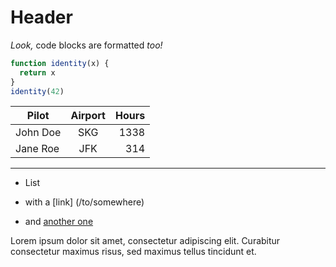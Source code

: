 # Header

_Look,_ code blocks are formatted _too!_

```js
function identity(x) {
  return x
}
identity(42)
```

| Pilot    | Airport | Hours |
| -------- | :-----: | ----: |
| John Doe |   SKG   |  1338 |
| Jane Roe |   JFK   |   314 |

---

- List
- with a [link] (/to/somewhere)
- and [another one]

  [another one]: http://example.com 'Example title'

Lorem ipsum dolor sit amet, consectetur adipiscing elit.
Curabitur consectetur maximus risus, sed maximus tellus tincidunt et.
